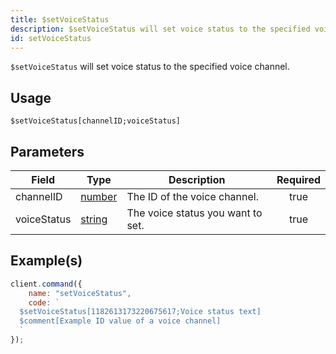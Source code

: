 ```yaml
---
title: $setVoiceStatus
description: $setVoiceStatus will set voice status to the specified voice channel
id: setVoiceStatus
---
```


`$setVoiceStatus` will set voice status to the specified voice channel.

## Usage

```aoi
$setVoiceStatus[channelID;voiceStatus]
```

## Parameters

| Field       | Type                                                                                                                                                                                                 | Description                                                    | Required |
| ----------- | ---------------------------------------------------------------------------------------------------------------------------------------------------------------------------------------------------- | -------------------------------------------------------------- | :------: |
| channelID   | [number](https://developer.mozilla.org/en-US/docs/Web/JavaScript/Reference/Global_Objects/Number)                                                                                                    | The ID of the voice channel.                                   |   true   |
| voiceStatus | [string](https://developer.mozilla.org/en-US/docs/Web/JavaScript/Reference/Global_Objects/String)                                                                                                    | The voice status you want to set.                              |   true   |


## Example(s)

```javascript
client.command({
    name: "setVoiceStatus",
    code: `
  $setVoiceStatus[1182613173220675617;Voice status text]
  $comment[Example ID value of a voice channel]
  `
});
```
